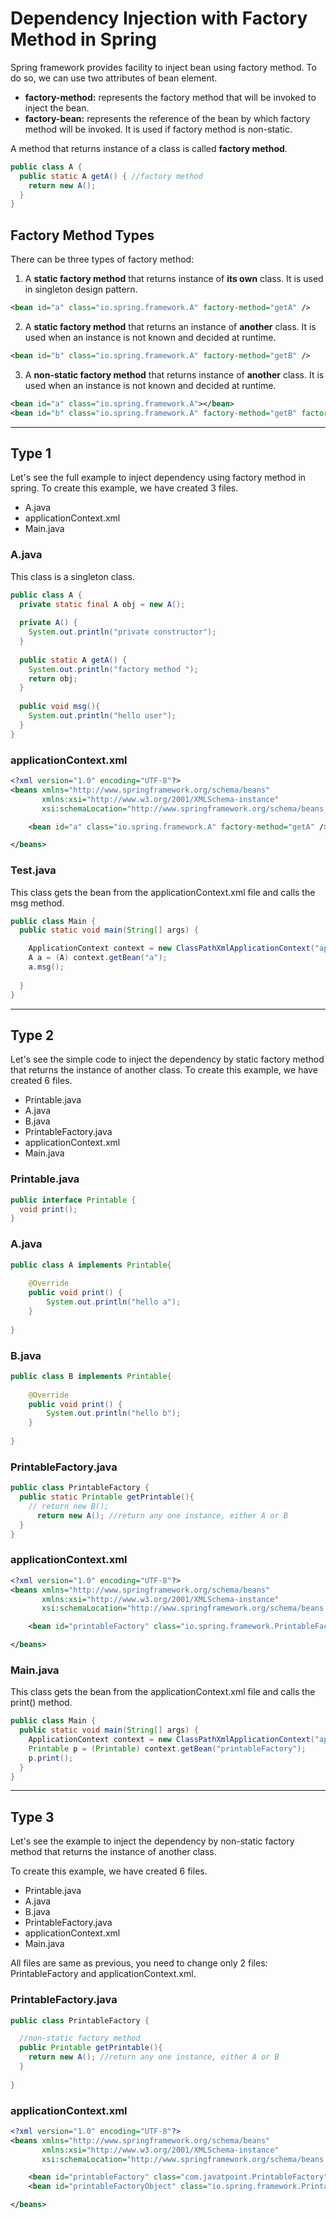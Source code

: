 # Dependency Injection with Factory Method in Spring
Spring framework provides facility to inject bean using factory method. To do so, we can use two attributes of bean element.

- **factory-method:** represents the factory method that will be invoked to inject the bean.
- **factory-bean:** represents the reference of the bean by which factory method will be invoked. It is used if factory method is non-static.

A method that returns instance of a class is called **factory method**.

```java
public class A {  
  public static A getA() { //factory method  
    return new A();  
  }  
}  
```

## Factory Method Types
There can be three types of factory method:

1. A **static factory method** that returns instance of **its own** class. It is used in singleton design pattern.

```xml
<bean id="a" class="io.spring.framework.A" factory-method="getA" />
```

2. A **static factory method** that returns an instance of **another** class. It is used when an instance is not known and decided at runtime.

```xml
<bean id="b" class="io.spring.framework.A" factory-method="getB" />
```

3. A **non-static factory method** that returns instance of **another** class. It is used when an instance is not known and decided at runtime.

```xml
<bean id="a" class="io.spring.framework.A"></bean>  
<bean id="b" class="io.spring.framework.A" factory-method="getB" factory-bean="a"></bean>
```

---

## Type 1
Let's see the full example to inject dependency using factory method in spring. To create this example, we have created 3 files.

- A.java
- applicationContext.xml
- Main.java

### A.java
This class is a singleton class.

```java
public class A {  
  private static final A obj = new A();  
  
  private A() {
    System.out.println("private constructor");
  }
  
  public static A getA() {  
    System.out.println("factory method ");  
    return obj;  
  }
  
  public void msg(){  
    System.out.println("hello user");  
  }  
}  
```

### applicationContext.xml

```xml
<?xml version="1.0" encoding="UTF-8"?>
<beans xmlns="http://www.springframework.org/schema/beans"
       xmlns:xsi="http://www.w3.org/2001/XMLSchema-instance"
       xsi:schemaLocation="http://www.springframework.org/schema/beans http://www.springframework.org/schema/beans/spring-beans.xsd">

    <bean id="a" class="io.spring.framework.A" factory-method="getA" />

</beans>
```

### Test.java
This class gets the bean from the applicationContext.xml file and calls the msg method.

```java
public class Main {
  public static void main(String[] args) {  

    ApplicationContext context = new ClassPathXmlApplicationContext("applicationContext.xml");  
    A a = (A) context.getBean("a");  
    a.msg();  
    
  }  
}  
```

---

## Type 2
Let's see the simple code to inject the dependency by static factory method that returns the instance of another class.
To create this example, we have created 6 files.

- Printable.java
- A.java
- B.java
- PrintableFactory.java
- applicationContext.xml
- Main.java

### Printable.java

```java
public interface Printable {  
  void print();  
}  
```

### A.java

```java
public class A implements Printable{  
   
    @Override  
    public void print() {  
        System.out.println("hello a");  
    }  
  
}  
```

### B.java

```java
public class B implements Printable{  
   
    @Override  
    public void print() {  
        System.out.println("hello b");  
    }  
  
}  
```

### PrintableFactory.java

```java
public class PrintableFactory {  
  public static Printable getPrintable(){  
    // return new B();  
      return new A(); //return any one instance, either A or B  
  }  
}  
```

### applicationContext.xml

```xml
<?xml version="1.0" encoding="UTF-8"?>
<beans xmlns="http://www.springframework.org/schema/beans"
       xmlns:xsi="http://www.w3.org/2001/XMLSchema-instance"
       xsi:schemaLocation="http://www.springframework.org/schema/beans http://www.springframework.org/schema/beans/spring-beans.xsd">

    <bean id="printableFactory" class="io.spring.framework.PrintableFactory" factory-method="getPrintable" />

</beans>
```

### Main.java
This class gets the bean from the applicationContext.xml file and calls the print() method.

```java
public class Main {  
  public static void main(String[] args) {  
    ApplicationContext context = new ClassPathXmlApplicationContext("applicationContext.xml");  
    Printable p = (Printable) context.getBean("printableFactory");  
    p.print();  
  }  
}  
```

---

## Type 3
Let's see the example to inject the dependency by non-static factory method that returns the instance of another class.

To create this example, we have created 6 files.

- Printable.java
- A.java
- B.java
- PrintableFactory.java
- applicationContext.xml
- Main.java

All files are same as previous, you need to change only 2 files: PrintableFactory and applicationContext.xml.

### PrintableFactory.java

```java
public class PrintableFactory {  

  //non-static factory method  
  public Printable getPrintable(){  
    return new A(); //return any one instance, either A or B  
  }  
  
}  
```

### applicationContext.xml

```xml
<?xml version="1.0" encoding="UTF-8"?>
<beans xmlns="http://www.springframework.org/schema/beans"
       xmlns:xsi="http://www.w3.org/2001/XMLSchema-instance"
       xsi:schemaLocation="http://www.springframework.org/schema/beans http://www.springframework.org/schema/beans/spring-beans.xsd">

    <bean id="printableFactory" class="com.javatpoint.PrintableFactory" />
    <bean id="printableFactoryObject" class="io.spring.framework.PrintableFactory" factory-method="getPrintable" factory-bean="printableFactory" />

</beans>
```
